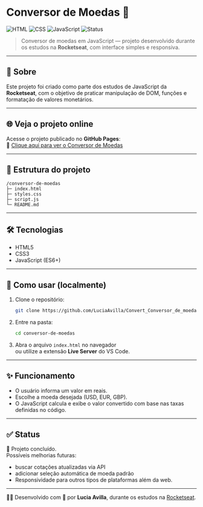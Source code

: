 # Conversor de Moedas 💱

![HTML](https://img.shields.io/badge/HTML-%23E34F26.svg?style=for-the-badge&logo=html5&logoColor=white)
![CSS](https://img.shields.io/badge/CSS-%231572B6.svg?style=for-the-badge&logo=css3&logoColor=white)
![JavaScript](https://img.shields.io/badge/JavaScript-%23F7DF1E.svg?style=for-the-badge&logo=javascript&logoColor=black)
![Status](https://img.shields.io/badge/status-conclu%C3%ADdo-brightgreen?style=for-the-badge)

> Conversor de moedas em JavaScript — projeto desenvolvido durante os estudos na **Rocketseat**, com interface simples e responsiva.

---

## 🧭 Sobre
Este projeto foi criado como parte dos estudos de JavaScript da **Rocketseat**, com o objetivo de praticar manipulação de DOM, funções e formatação de valores monetários.

---

## 🌐 Veja o projeto online
Acesse o projeto publicado no **GitHub Pages**:  
🔗 [Clique aqui para ver o Conversor de Moedas](https://luciaavilla.github.io/Convert_Conversor_de_moedas/)

---

## 📁 Estrutura do projeto
```
/conversor-de-moedas
├─ index.html
├─ styles.css
├─ script.js
└─ README.md
```

---

## 🛠️ Tecnologias
- HTML5  
- CSS3 
- JavaScript (ES6+)

---

## 🚀 Como usar (localmente)
1. Clone o repositório:
   ```bash
   git clone https://github.com/LuciaAvilla/Convert_Conversor_de_moedas
   ```
2. Entre na pasta:
   ```bash
   cd conversor-de-moedas
   ```
3. Abra o arquivo `index.html` no navegador  
   ou utilize a extensão **Live Server** do VS Code.

---

## ✨ Funcionamento
- O usuário informa um valor em reais.  
- Escolhe a moeda desejada (USD, EUR, GBP).  
- O JavaScript calcula e exibe o valor convertido com base nas taxas definidas no código.

---

## ✅ Status
🚀 Projeto concluído.  
Possíveis melhorias futuras:
- buscar cotações atualizadas via API  
- adicionar seleção automática de moeda padrão
- Responsividade para outros tipos de plataformas além da web.

---

👩‍💻 Desenvolvido com 💛 por **Lucia Avilla**, durante os estudos na [Rocketseat](https://www.rocketseat.com.br/).
